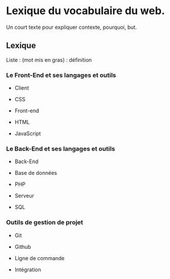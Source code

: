 # Lexique du vocabulaire du web.

Un court texte pour expliquer contexte, pourquoi, but.

## Lexique

Liste : 
(mot mis en gras) : définition

### Le Front-End et ses langages et outils

- Client

- CSS

- Front-end

- HTML

- JavaScript

### Le Back-End et ses langages et outils

- Back-End

- Base de données

- PHP

- Serveur

- SQL

### Outils de gestion de projet

- Git

- Github

- Ligne de commande

- Intégration
